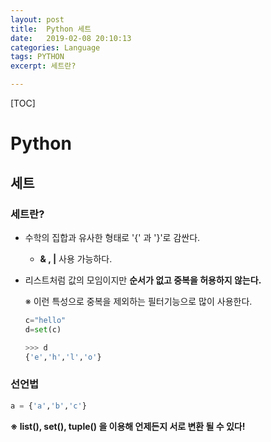 ```yaml
---
layout: post
title:  Python 세트
date:   2019-02-08 20:10:13
categories: Language
tags: PYTHON
excerpt: 세트란?

---
```


[TOC]





# Python

## 세트

### 세트란?

- 수학의 집합과 유사한 형태로 '{' 과 '}'로 감싼다.

  - **& , |** 사용 가능하다.

- 리스트처럼 값의 모임이지만 **순서가 없고 중복을 허용하지 않는다.**

  ※ 이런 특성으로 중복을 제외하는 필터기능으로 많이 사용한다.

  ``` python
  c="hello"
  d=set(c)
  
  >>> d
  {'e','h','l','o'}
  ```



### **선언법**

``` python
a = {'a','b','c'}
```

**※ list(), set(), tuple() 을 이용해 언제든지 서로 변환 될 수 있다!**